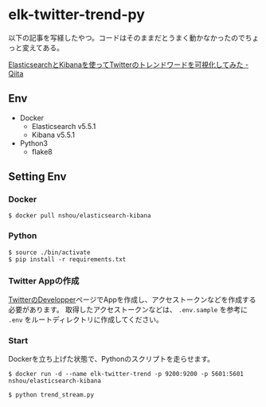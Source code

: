 # elk-twitter-trend-py

以下の記事を写経したやつ。コードはそのままだとうまく動かなかったのでちょっと変えてある。

[ElasticsearchとKibanaを使ってTwitterのトレンドワードを可視化してみた - Qiita](http://qiita.com/yoppe/items/3e61fd567ae1d4c40a96)

## Env

- Docker
    - Elasticsearch v5.5.1
    - Kibana v5.5.1
- Python3
    - flake8

## Setting Env
### Docker

```
$ docker pull nshou/elasticsearch-kibana
```

### Python

```
$ source ./bin/activate
$ pip install -r requirements.txt
```

### Twitter Appの作成
[TwitterのDevelopper](https://apps.twitter.com/)ページでAppを作成し、アクセストークンなどを作成する必要があります。
取得したアクセストークンなどは、 ``.env.sample`` を参考に ``.env`` をルートディレクトリに作成してください。


### Start
Dockerを立ち上げた状態で、Pythonのスクリプトを走らせます。

```
$ docker run -d --name elk-twitter-trend -p 9200:9200 -p 5601:5601 nshou/elasticsearch-kibana
```

```
$ python trend_stream.py
```

